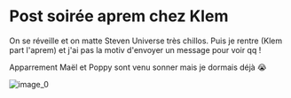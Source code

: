 # Post soirée aprem chez Klem
On se réveille et on matte Steven Universe très chillos. Puis je rentre (Klem part l'aprem) et j'ai pas la motiv d'envoyer un message pour voir qq !

Apparrement Maël et Poppy sont venu sonner mais je dormais déjà 😭

![image_0](images/image_96.jpg)
